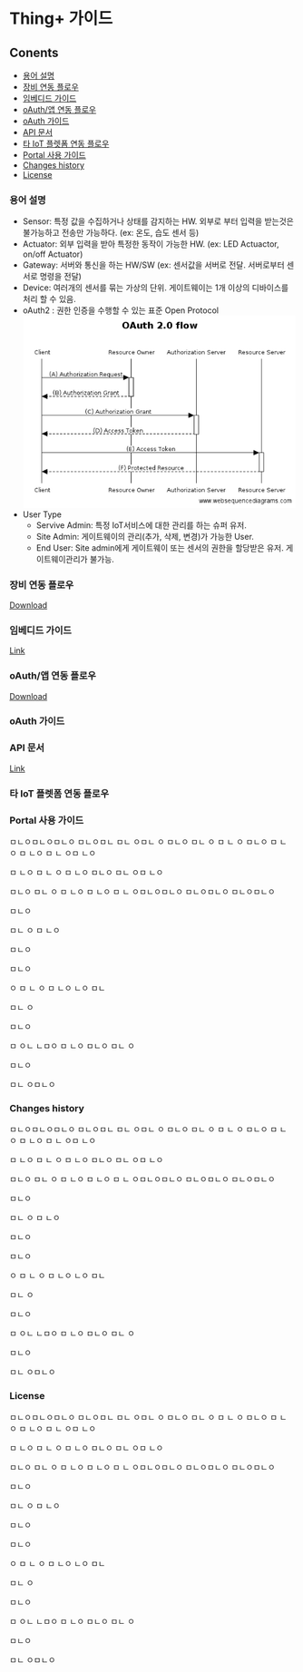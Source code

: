 # Thing+ 가이드

## Conents
* [용어 설명](https://github.com/daliworks/thingplus-guide/blob/master/doc/README_kr.md#용어-설명)
* [장비 연동 플로우](https://github.com/daliworks/thingplus-guide/blob/master/doc/README_kr.md#장비-연동-플로우)
* [임베디드 가이드](https://github.com/daliworks/thingplus-guide/blob/master/doc/README_kr.md#임베디드-가이드)
* [oAuth/앱 연동 플로우](https://github.com/daliworks/thingplus-guide/blob/master/doc/README_kr.md#oauth앱-연동-플로우)
* [oAuth 가이드](https://github.com/daliworks/thingplus-guide/blob/master/doc/README_kr.md#oauth-가이드)
* [API 문서](https://github.com/daliworks/thingplus-guide/blob/master/doc/README_kr.md#api-문서)
* [타 IoT 플렛폼 연동 플로우](https://github.com/daliworks/thingplus-guide/blob/master/doc/README_kr.md#타-iot-플렛폼-연동-플로우)
* [Portal 사용 가이드](https://github.com/daliworks/thingplus-guide/blob/master/doc/README_kr.md#portal-사용-가이드)
* [Changes history](https://github.com/daliworks/thingplus-guide/blob/master/doc/README_kr.md#changes-history)
* [License](https://github.com/daliworks/thingplus-guide/blob/master/doc/README_kr.md#license)

### 용어 설명
- Sensor: 특정 값을 수집하거나 상태를 감지하는 HW. 외부로 부터 입력을 받는것은 불가능하고 전송만 가능하다.  (ex: 온도, 습도 센서 등)
- Actuator: 외부 입력을 받아 특정한 동작이 가능한 HW. (ex: LED Actuactor, on/off Actuator)
- Gateway: 서버와 통신을 하는 HW/SW (ex: 센서값을 서버로 전달. 서버로부터 센서로 명령을 전달)   
- Device: 여러개의 센서를 묶는 가상의 단위. 게이트웨이는 1개 이상의 디바이스를 처리 할 수 있음.
- oAuth2 : 권한 인증을 수행할 수 있는 표준 Open Protocol  
  ![oauth](https://github.com/daliworks/thingplus-guide/blob/master/doc/images/oauth2.png "oauth")
- User Type  
  - Servive Admin: 특정 IoT서비스에 대한 관리를 하는 슈퍼 유저.
  - Site Admin: 게이트웨이의 관리(추가, 삭제, 변경)가 가능한 User. 
  - End User: Site admin에게 게이트웨이 또는 센서의 권한을 할당받은 유저. 게이트웨이관리가 불가능.
  
### 장비 연동 플로우
[Download](https://github.com/daliworks/thingplus-guide/raw/master/doc/src/dist/[kr]flow_for_hardware_v1.1.pdf)

### 임베디드 가이드
[Link](https://github.com/daliworks/thingplus-embedded/blob/master/docs/Thingplus_Embedded_Guide.md)

### oAuth/앱 연동 플로우
[Download](https://github.com/daliworks/thingplus-guide/raw/master/doc/src/dist/[kr]flow_for_app_with_oauth2_v1.1.pdf)

### oAuth 가이드


### API 문서
[Link](https://thingplus-10.api-docs.io/2.0/)

### 타 IoT 플렛폼 연동 플로우

### Portal 사용 가이드

ㅁㄴㅇㅁㄴㅇㅁㄴㅇ
ㅁㄴㅇㅁㄴ
ㅁㄴ
ㅇㅁㄴ
ㅇ
ㅁㄴㅇ
ㅁㄴ
ㅇ
ㅁ
ㄴ
ㅇ
ㅁㄴㅇ
ㅁ
ㄴ
ㅇ
ㅁ
ㄴㅇ
ㅁ
ㄴ
ㅇㅁ
ㄴㅇ

ㅁ
ㄴㅇ
ㅁ
ㄴ
ㅇ
ㅁ
ㄴㅇ
ㅁㄴㅇ
ㅁㄴ
ㅇㅁ
ㄴㅇ




ㅁㄴㅇ
ㅁㄴ
ㅇ
ㅁ
ㄴㅇ
ㅁ
ㄴㅇ
ㅁ
ㄴ
ㅇㅁㄴㅇㅁㄴㅇ
ㅁㄴㅇㅁㄴㅇ
ㅁㄴㅇㅁㄴㅇ




ㅁㄴㅇ


ㅁㄴ
ㅇ
ㅁ
ㄴㅇ

ㅁㄴㅇ


ㅁㄴㅇ




ㅇ
ㅁ
ㄴ
ㅇ
ㅁ
ㄴㅇ
ㄴㅇ
ㅁㄴ


ㅁㄴ
ㅇ



ㅁㄴㅇ

ㅁ
ㅇㄴ
ㄴㅁㅇ
ㅁ
ㄴㅇ
ㅁㄴㅇ
ㅁㄴ
ㅇ

ㅁㄴㅇ

ㅁㄴ
ㅇㅁㄴㅇ



### Changes history

ㅁㄴㅇㅁㄴㅇㅁㄴㅇ
ㅁㄴㅇㅁㄴ
ㅁㄴ
ㅇㅁㄴ
ㅇ
ㅁㄴㅇ
ㅁㄴ
ㅇ
ㅁ
ㄴ
ㅇ
ㅁㄴㅇ
ㅁ
ㄴ
ㅇ
ㅁ
ㄴㅇ
ㅁ
ㄴ
ㅇㅁ
ㄴㅇ

ㅁ
ㄴㅇ
ㅁ
ㄴ
ㅇ
ㅁ
ㄴㅇ
ㅁㄴㅇ
ㅁㄴ
ㅇㅁ
ㄴㅇ




ㅁㄴㅇ
ㅁㄴ
ㅇ
ㅁ
ㄴㅇ
ㅁ
ㄴㅇ
ㅁ
ㄴ
ㅇㅁㄴㅇㅁㄴㅇ
ㅁㄴㅇㅁㄴㅇ
ㅁㄴㅇㅁㄴㅇ




ㅁㄴㅇ


ㅁㄴ
ㅇ
ㅁ
ㄴㅇ

ㅁㄴㅇ


ㅁㄴㅇ




ㅇ
ㅁ
ㄴ
ㅇ
ㅁ
ㄴㅇ
ㄴㅇ
ㅁㄴ


ㅁㄴ
ㅇ



ㅁㄴㅇ

ㅁ
ㅇㄴ
ㄴㅁㅇ
ㅁ
ㄴㅇ
ㅁㄴㅇ
ㅁㄴ
ㅇ

ㅁㄴㅇ

ㅁㄴ
ㅇㅁㄴㅇ



### License

ㅁㄴㅇㅁㄴㅇㅁㄴㅇ
ㅁㄴㅇㅁㄴ
ㅁㄴ
ㅇㅁㄴ
ㅇ
ㅁㄴㅇ
ㅁㄴ
ㅇ
ㅁ
ㄴ
ㅇ
ㅁㄴㅇ
ㅁ
ㄴ
ㅇ
ㅁ
ㄴㅇ
ㅁ
ㄴ
ㅇㅁ
ㄴㅇ

ㅁ
ㄴㅇ
ㅁ
ㄴ
ㅇ
ㅁ
ㄴㅇ
ㅁㄴㅇ
ㅁㄴ
ㅇㅁ
ㄴㅇ




ㅁㄴㅇ
ㅁㄴ
ㅇ
ㅁ
ㄴㅇ
ㅁ
ㄴㅇ
ㅁ
ㄴ
ㅇㅁㄴㅇㅁㄴㅇ
ㅁㄴㅇㅁㄴㅇ
ㅁㄴㅇㅁㄴㅇ




ㅁㄴㅇ


ㅁㄴ
ㅇ
ㅁ
ㄴㅇ

ㅁㄴㅇ


ㅁㄴㅇ




ㅇ
ㅁ
ㄴ
ㅇ
ㅁ
ㄴㅇ
ㄴㅇ
ㅁㄴ


ㅁㄴ
ㅇ



ㅁㄴㅇ

ㅁ
ㅇㄴ
ㄴㅁㅇ
ㅁ
ㄴㅇ
ㅁㄴㅇ
ㅁㄴ
ㅇ

ㅁㄴㅇ

ㅁㄴ
ㅇㅁㄴㅇ


